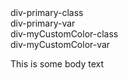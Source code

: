 <div data-testid="div-primary-class" class="bg-primary">
	div-primary-class
</div>

<div data-testid="div-primary-var" style="background: var(--primary)">
	div-primary-var
</div>

<div data-testid="div-myCustomColor-class" class="bg-my-custom-color">
	div-myCustomColor-class
</div>

<div data-testid="div-myCustomColor-var" style="background: var(--myCustomColor)">
	div-myCustomColor-var
</div>

This is some body text
